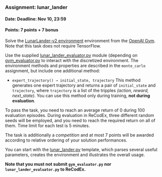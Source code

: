 ### Assignment: lunar_lander
#### Date: Deadline: Nov 10, 23:59
#### Points: 7 points + 7 bonus

Solve the [LunarLander-v2 environment](https://gym.openai.com/envs/LunarLander-v2)
environment from the [OpenAI Gym](https://gym.openai.com/). Note that this task
does not require TensorFlow.

Use the supplied [lunar_lander_evaluator.py](https://github.com/ufal/npfl122/tree/past-1920/labs/03/lunar_lander_evaluator.py)
module (depending on [gym_evaluator.py](https://github.com/ufal/npfl122/tree/past-1920/labs/02/gym_evaluator.py)
to interact with the discretized environment. The environment
methods and properties are described in the `monte_carlo` assignment,
but include one additional method:
- `expert_trajectory() → initial_state, trajectory` This method generates
  one expert trajectory and returns a pair of `initial_state` and `trajectory`,
  where `trajectory` is a list of the tripples _(action, reward, next_state)_.
  You can use this method only during training, **not during evaluation**.

To pass the task, you need to reach an average return of 0 during 100 evaluation episodes.
During evaluation in ReCodEx, three different random seeds will be employed, and
you need to reach the required return on all of them. Time limit for each test
is 5 minutes.

The task is additionally a _competition_ and at most 7 points will be awarded
according to relative ordering of your solution performances.

You can start with the [lunar_lander.py](https://github.com/ufal/npfl122/tree/past-1920/labs/03/lunar_lander.py)
template, which parses several useful parameters, creates the environment
and illustrates the overall usage.

**Note that you must not submit `gym_evaluator.py` nor `lunar_lander_evaluator.py` to ReCodEx.**

